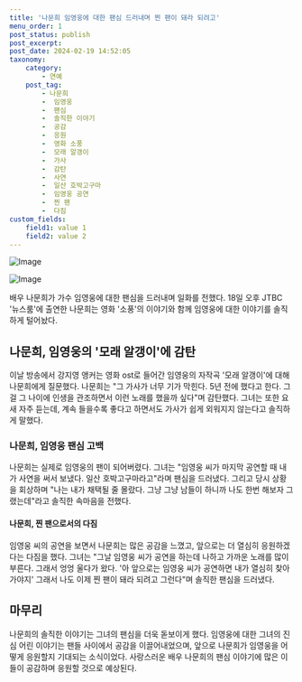 ```yaml
---
title: '나문희 임영웅에 대한 팬심 드러내며 찐 팬이 돼라 되려고'
menu_order: 1
post_status: publish
post_excerpt: 
post_date: 2024-02-19 14:52:05
taxonomy:
    category:
        - 연예
    post_tag:
        - 나문희
        -  임영웅
        -  팬심
        -  솔직한 이야기
        -  공감
        -  응원
        -  영화 소풍
        -  모래 알갱이
        -  가사
        -  감탄
        -  사연
        -  일산 호박고구마
        -  임영웅 공연
        -  찐 팬
        -  다짐
custom_fields:
    field1: value 1
    field2: value 2
---
```


![Image](https://ssl.pstatic.net/mimgnews/image/311/2024/02/18/0001693191_001_20240218203101315.jpg?type=w540)

![Image](https://mimgnews.pstatic.net/image/311/2024/02/18/0001693191_002_20240218203101355.jpg?type=w540)

배우 나문희가 가수 임영웅에 대한 팬심을 드러내며 일화를 전했다. 18일 오후 JTBC '뉴스룸'에 출연한 나문희는 영화 '소풍'의 이야기와 함께 임영웅에 대한 이야기를 솔직하게 털어놨다.
## 나문희, 임영웅의 '모래 알갱이'에 감탄
이날 방송에서 강지영 앵커는 영화 ost로 들어간 임영웅의 자작곡 '모래 알갱이'에 대해 나문희에게 질문했다. 나문희는 "그 가사가 너무 기가 막힌다. 5년 전에 했다고 한다. 그걸 그 나이에 인생을 관조하면서 이런 노래를 했을까 싶다"며 감탄했다. 그녀는 또한 요새 자주 듣는데, 계속 들을수록 좋다고 하면서도 가사가 쉽게 외워지지 않는다고 솔직하게 말했다.
### 나문희, 임영웅 팬심 고백
나문희는 실제로 임영웅의 팬이 되어버렸다. 그녀는 "임영웅 씨가 마지막 공연할 때 내가 사연을 써서 보냈다. 일산 호박고구마라고"라며 팬심을 드러냈다. 그리고 당시 상황을 회상하며 "나는 내가 채택될 줄 몰랐다. 그냥 그냥 남들이 하니까 나도 한번 해보자 그랬는데"라고 솔직한 속마음을 전했다.
#### 나문희, 찐 팬으로서의 다짐
임영웅 씨의 공연을 보면서 나문희는 많은 공감을 느꼈고, 앞으로는 더 열심히 응원하겠다는 다짐을 했다. 그녀는 "그날 임영웅 씨가 공연을 하는데 나하고 가까운 노래를 많이 부른다. 그래서 엉엉 울다가 왔다. '아 앞으로는 임영웅 씨가 공연하면 내가 열심히 찾아가야지' 그래서 나도 이제 찐 팬이 돼라 되려고 그런다"며 솔직한 팬심을 드러냈다.
## 마무리
나문희의 솔직한 이야기는 그녀의 팬심을 더욱 돋보이게 했다. 임영웅에 대한 그녀의 진심 어린 이야기는 팬들 사이에서 공감을 이끌어내었으며, 앞으로 나문희가 임영웅을 어떻게 응원할지 기대되는 소식이었다. 사랑스러운 배우 나문희의 팬심 이야기에 많은 이들이 공감하며 응원할 것으로 예상된다.
